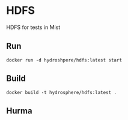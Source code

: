 # HDFS 

HDFS for tests in Mist

## Run
```
docker run -d hydroshpere/hdfs:latest start
```

## Build
```
docker build -t hydrosphere/hdfs:latest .
```

## Hurma
